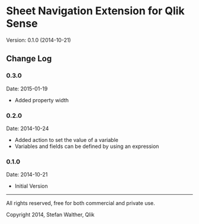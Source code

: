 # Sheet Navigation Extension for Qlik Sense

Version: 0.1.0 (2014-10-21)

## Change Log

### 0.3.0
Date: 2015-01-19

* Added property width

### 0.2.0
Date: 2014-10-24

* Added action to set the value of a variable
* Variables and fields can be defined by using an expression

### 0.1.0
Date: 2014-10-21

* Initial Version

-----------
All rights reserved, free for both commercial and private use.

Copyright 2014, Stefan Walther, Qlik